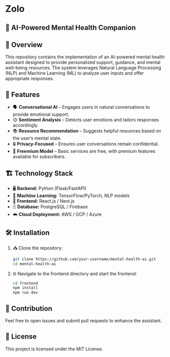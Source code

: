 # Zolo
## 🧠 AI-Powered Mental Health Companion  

## 🌟 Overview  
This repository contains the implementation of an AI-powered mental health assistant designed to provide personalized support, guidance, and mental well-being resources. The system leverages Natural Language Processing (NLP) and Machine Learning (ML) to analyze user inputs and offer appropriate responses.  

## 🚀 Features  
- 🗣️ **Conversational AI** – Engages users in natural conversations to provide emotional support.  
- 😊 **Sentiment Analysis** – Detects user emotions and tailors responses accordingly.  
- 📚 **Resource Recommendation** – Suggests helpful resources based on the user’s mental state.  
- 🔒 **Privacy-Focused** – Ensures user conversations remain confidential.  
- 💎 **Freemium Model** – Basic services are free, with premium features available for subscribers.  

## 🏗️ Technology Stack  
- 🖥️ **Backend:** Python (Flask/FastAPI)  
- 🤖 **Machine Learning:** TensorFlow/PyTorch, NLP models  
- 🎨 **Frontend:** React.js / Next.js  
- 🗄️ **Database:** PostgreSQL / Firebase  
- ☁️ **Cloud Deployment:** AWS / GCP / Azure  

## 🛠️ Installation  
1. 📥 Clone the repository:  
   ```sh
   git clone https://github.com/your-username/mental-health-ai.git
   cd mental-health-ai
   ```  
2. 🌐 Navigate to the frontend directory and start the frontend:  
   ```sh
   cd frontend
   npm install  
   npm run dev
   ```  

## 🤝 Contribution  
Feel free to open issues and submit pull requests to enhance the assistant.  

## 📜 License  
This project is licensed under the MIT License.  

 


